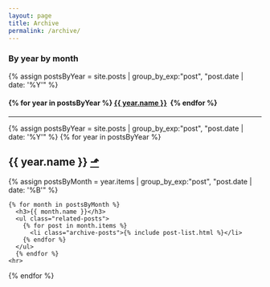 ```yaml
---
layout: page
title: Archive
permalink: /archive/
---
```


<h3>By year by month</h3>
{% assign postsByYear = site.posts | group_by_exp:"post", "post.date | date: '%Y'" %}
<nav aria-label="year">
  <h4>{% for year in postsByYear %}
        <a href="#{{ year.name }}">{{ year.name }}</a>&nbsp;
      {% endfor %}</h4>
</nav>

<hr>

<!--
{% for year in postsByYear %}
<h2 id="{{ year.name }}">{{ year.name }}</h2>
<ul class="related-posts" aria-label="posts from {{ year.name }}">
  {% for post in year.items %}   
  <li>
    {% include post-list.html %}
  </li>
  {% endfor %}
  <hr>
</ul>
{% endfor %}

<ul class="posts">
{% for post in page.posts %}
  <li>
    <span class="post-date">{{ post.date | date: "%b %-d, %Y" }}</span>
    <a class="post-link" href="{{ post.url | prepend: site.baseurl }}">{{ post.title }}</a>
  </li>
{% endfor %}
</ul>
-->

{% assign postsByYear = site.posts | group_by_exp:"post", "post.date | date: '%Y'" %}
  {% for year in postsByYear %}
    <h2 id="{{ year.name }}">{{ year.name }} <a href="#top">&#11023;</a></h2>
    {% assign postsByMonth = year.items | group_by_exp:"post", "post.date | date: '%B'" %}

    {% for month in postsByMonth %}
      <h3>{{ month.name }}</h3>
      <ul class="related-posts">
        {% for post in month.items %}
          <li class="archive-posts">{% include post-list.html %}</li>
        {% endfor %}
      </ul>
      {% endfor %}
    <hr>
{% endfor %}